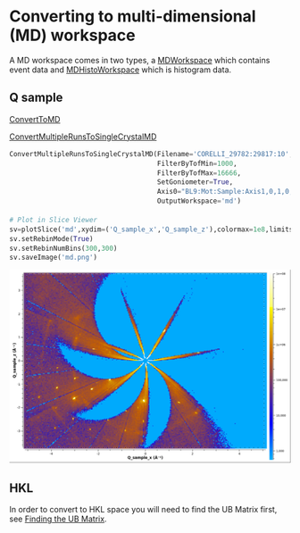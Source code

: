 # Converting to multi-dimensional (MD) workspace

A MD workspace comes in two types, a
[MDWorkspace](http://docs.mantidproject.org/nightly/concepts/MDWorkspace.html)
which contains event data and
[MDHistoWorkspace](http://docs.mantidproject.org/nightly/concepts/MDHistoWorkspace.html)
which is histogram data.

## Q sample

[ConvertToMD](http://docs.mantidproject.org/nightly/algorithms/ConvertToMD.html)



[ConvertMultipleRunsToSingleCrystalMD](http://docs.mantidproject.org/nightly/algorithms/ConvertMultipleRunsToSingleCrystalMD.html)

```python
ConvertMultipleRunsToSingleCrystalMD(Filename='CORELLI_29782:29817:10',
                                     FilterByTofMin=1000,
                                     FilterByTofMax=16666,
                                     SetGoniometer=True,
                                     Axis0="BL9:Mot:Sample:Axis1,0,1,0,1",
                                     OutputWorkspace='md')

# Plot in Slice Viewer
sv=plotSlice('md',xydim=('Q_sample_x','Q_sample_z'),colormax=1e8,limits=[-5,5,-5,5],colorscalelog=True)
sv.setRebinMode(True)
sv.setRebinNumBins(300,300)
sv.saveImage('md.png')
```

![MD](md.png)

## HKL

In order to convert to HKL space you will need to find the UB Matrix
first, see [Finding the UB Matrix](ub.md).